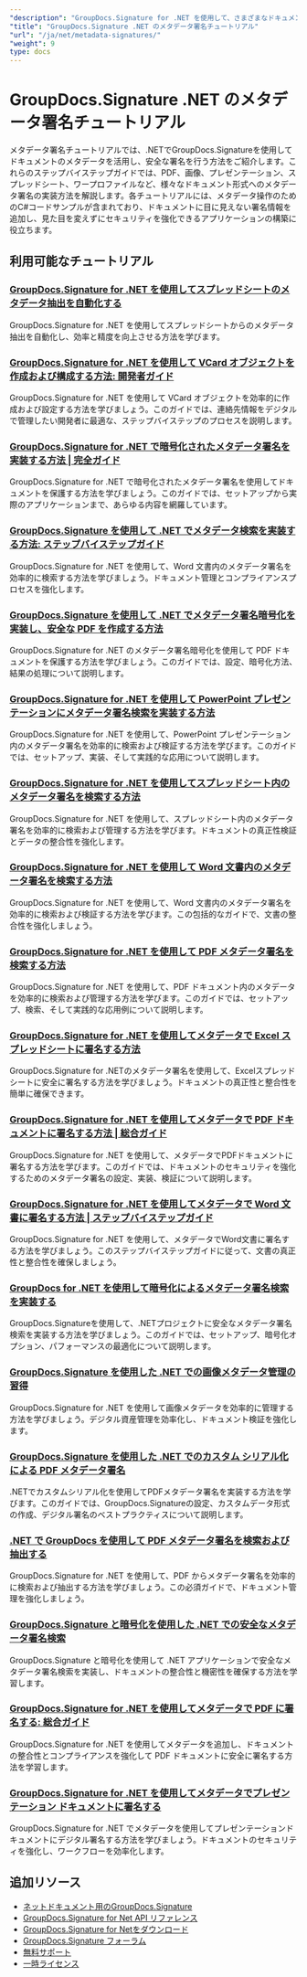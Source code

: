 ```yaml
---
"description": "GroupDocs.Signature for .NET を使用して、さまざまなドキュメント形式で隠しメタデータ署名を実装するための完全なチュートリアル。"
"title": "GroupDocs.Signature .NET のメタデータ署名チュートリアル"
"url": "/ja/net/metadata-signatures/"
"weight": 9
type: docs
---
```

# GroupDocs.Signature .NET のメタデータ署名チュートリアル

メタデータ署名チュートリアルでは、.NETでGroupDocs.Signatureを使用してドキュメントのメタデータを活用し、安全な署名を行う方法をご紹介します。これらのステップバイステップガイドでは、PDF、画像、プレゼンテーション、スプレッドシート、ワープロファイルなど、様々なドキュメント形式へのメタデータ署名の実装方法を解説します。各チュートリアルには、メタデータ操作のためのC#コードサンプルが含まれており、ドキュメントに目に見えない署名情報を追加し、見た目を変えずにセキュリティを強化できるアプリケーションの構築に役立ちます。

## 利用可能なチュートリアル

### [GroupDocs.Signature for .NET を使用してスプレッドシートのメタデータ抽出を自動化する](./automate-metadata-extraction-groupdocs-signature-net/)
GroupDocs.Signature for .NET を使用してスプレッドシートからのメタデータ抽出を自動化し、効率と精度を向上させる方法を学びます。

### [GroupDocs.Signature for .NET を使用して VCard オブジェクトを作成および構成する方法: 開発者ガイド](./create-configure-vcard-groupdocs-signature-dotnet/)
GroupDocs.Signature for .NET を使用して VCard オブジェクトを効率的に作成および設定する方法を学びましょう。このガイドでは、連絡先情報をデジタルで管理したい開発者に最適な、ステップバイステップのプロセスを説明します。

### [GroupDocs.Signature for .NET で暗号化されたメタデータ署名を実装する方法 | 完全ガイド](./encrypted-metadata-signatures-groupdocs-signature-dotnet/)
GroupDocs.Signature for .NET で暗号化されたメタデータ署名を使用してドキュメントを保護する方法を学びましょう。このガイドでは、セットアップから実際のアプリケーションまで、あらゆる内容を網羅しています。

### [GroupDocs.Signature を使用して .NET でメタデータ検索を実装する方法: ステップバイステップガイド](./implement-metadata-search-net-groupdocs-signature-guide/)
GroupDocs.Signature for .NET を使用して、Word 文書内のメタデータ署名を効率的に検索する方法を学びましょう。ドキュメント管理とコンプライアンスプロセスを強化します。

### [GroupDocs.Signature を使用して .NET でメタデータ署名暗号化を実装し、安全な PDF を作成する方法](./groupdocs-signature-net-metadata-encryption/)
GroupDocs.Signature for .NET のメタデータ署名暗号化を使用して PDF ドキュメントを保護する方法を学びましょう。このガイドでは、設定、暗号化方法、結果の処理について説明します。

### [GroupDocs.Signature for .NET を使用して PowerPoint プレゼンテーションにメタデータ署名検索を実装する方法](./implement-metadata-signature-search-groupdocs-net/)
GroupDocs.Signature for .NET を使用して、PowerPoint プレゼンテーション内のメタデータ署名を効率的に検索および検証する方法を学びます。このガイドでは、セットアップ、実装、そして実践的な応用について説明します。

### [GroupDocs.Signature for .NET を使用してスプレッドシート内のメタデータ署名を検索する方法](./search-metadata-signatures-spreadsheets-groupdocs-dotnet/)
GroupDocs.Signature for .NET を使用して、スプレッドシート内のメタデータ署名を効率的に検索および管理する方法を学びます。ドキュメントの真正性検証とデータの整合性を強化します。

### [GroupDocs.Signature for .NET を使用して Word 文書内のメタデータ署名を検索する方法](./search-metadata-signatures-word-groupdocs-signature-net/)
GroupDocs.Signature for .NET を使用して、Word 文書内のメタデータ署名を効率的に検索および検証する方法を学びます。この包括的なガイドで、文書の整合性を強化しましょう。

### [GroupDocs.Signature for .NET を使用して PDF メタデータ署名を検索する方法](./master-pdf-metadata-search-groupdocs-signature-dotnet/)
GroupDocs.Signature for .NET を使用して、PDF ドキュメント内のメタデータを効率的に検索および管理する方法を学びます。このガイドでは、セットアップ、検索、そして実践的な応用例について説明します。

### [GroupDocs.Signature for .NET を使用してメタデータで Excel スプレッドシートに署名する方法](./sign-excel-metadata-groupdocs-net/)
GroupDocs.Signature for .NETのメタデータ署名を使用して、Excelスプレッドシートに安全に署名する方法を学びましょう。ドキュメントの真正性と整合性を簡単に確保できます。

### [GroupDocs.Signature for .NET を使用してメタデータで PDF ドキュメントに署名する方法 | 総合ガイド](./sign-pdf-metadata-groupdocs-signature-net/)
GroupDocs.Signature for .NET を使用して、メタデータでPDFドキュメントに署名する方法を学びます。このガイドでは、ドキュメントのセキュリティを強化するためのメタデータ署名の設定、実装、検証について説明します。

### [GroupDocs.Signature for .NET を使用してメタデータで Word 文書に署名する方法 | ステップバイステップガイド](./sign-word-docs-metadata-groupdocs-signature-net/)
GroupDocs.Signature for .NET を使用して、メタデータでWord文書に署名する方法を学びましょう。このステップバイステップガイドに従って、文書の真正性と整合性を確保しましょう。

### [GroupDocs for .NET を使用して暗号化によるメタデータ署名検索を実装する](./groupdocs-signature-metadata-search-encryption-net/)
GroupDocs.Signatureを使用して、.NETプロジェクトに安全なメタデータ署名検索を実装する方法を学びましょう。このガイドでは、セットアップ、暗号化オプション、パフォーマンスの最適化について説明します。

### [GroupDocs.Signature を使用した .NET での画像メタデータ管理の習得](./mastering-image-metadata-groupdocs-signature-net/)
GroupDocs.Signature for .NET を使用して画像メタデータを効率的に管理する方法を学びましょう。デジタル資産管理を効率化し、ドキュメント検証を強化します。

### [GroupDocs.Signature を使用した .NET でのカスタム シリアル化による PDF メタデータ署名](./pdf-metadata-signing-custom-serialization-net/)
.NETでカスタムシリアル化を使用してPDFメタデータ署名を実装する方法を学びます。このガイドでは、GroupDocs.Signatureの設定、カスタムデータ形式の作成、デジタル署名のベストプラクティスについて説明します。

### [.NET で GroupDocs を使用して PDF メタデータ署名を検索および抽出する](./search-pdf-metadata-signatures-groupdocs-dotnet/)
GroupDocs.Signature for .NET を使用して、PDF からメタデータ署名を効率的に検索および抽出する方法を学びましょう。この必須ガイドで、ドキュメント管理を強化しましょう。

### [GroupDocs.Signature と暗号化を使用した .NET での安全なメタデータ署名検索](./groupdocs-signature-net-encryption-metadata-search/)
GroupDocs.Signature と暗号化を使用して .NET アプリケーションで安全なメタデータ署名検索を実装し、ドキュメントの整合性と機密性を確保する方法を学習します。

### [GroupDocs.Signature for .NET を使用してメタデータで PDF に署名する: 総合ガイド](./sign-pdf-metadata-groupdocs-signature-dotnet/)
GroupDocs.Signature for .NET を使用してメタデータを追加し、ドキュメントの整合性とコンプライアンスを強化して PDF ドキュメントに安全に署名する方法を学習します。

### [GroupDocs.Signature for .NET を使用してメタデータでプレゼンテーション ドキュメントに署名する](./sign-presentation-metadata-groupdocs-signature-net/)
GroupDocs.Signature for .NET でメタデータを使用してプレゼンテーションドキュメントにデジタル署名する方法を学びましょう。ドキュメントのセキュリティを強化し、ワークフローを効率化します。

## 追加リソース

- [ネットドキュメント用のGroupDocs.Signature](https://docs.groupdocs.com/signature/net/)
- [GroupDocs.Signature for Net API リファレンス](https://reference.groupdocs.com/signature/net/)
- [GroupDocs.Signature for Netをダウンロード](https://releases.groupdocs.com/signature/net/)
- [GroupDocs.Signature フォーラム](https://forum.groupdocs.com/c/signature)
- [無料サポート](https://forum.groupdocs.com/)
- [一時ライセンス](https://purchase.groupdocs.com/temporary-license/)